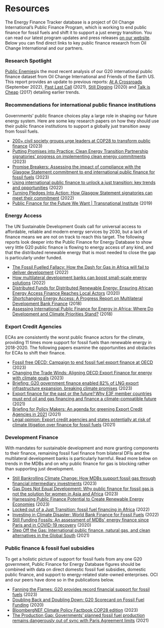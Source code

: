 # Resources

The Energy Finance Tracker database is a project of Oil Change International’s Public Finance Program, which is working to end public finance for fossil fuels and shift it to support a just energy transition. You can read our latest program updates and press releases [on our website](https://priceofoil.org/). Below you can find direct links to key public finance research from Oil Change International and our partners.

### Research Spotlight

 [Public Enemies](https://priceofoil.org/?p=43627)is the most recent analysis of our G20 international public finance dataset from Oil Change International and Friends of the Earth US. This report provides an update to previous reports: [At A Crossroads](http://priceofoil.org/g20-at-a-crossroads) (September 2022), [Past Last Call](https://priceofoil.org/2021/10/28/past-last-call-g20-public-finance-institutions-are-still-bankrolling-fossil-fuels/) (2021), [Still Digging](http://priceofoil.org/2020/05/27/g20-still-digging/) (2020) and [Talk is Cheap](http://priceofoil.org/2017/07/05/g20-financing-climate-disaster/) (2017) detailing earlier trends.

### Recommendations for international public finance institutions

Governments' public finance choices play a large role in shaping our future energy system. Here are some key research papers on how they should use their public finance institutions to support a globally just transition away from fossil fuels.

- [200+ civil society groups urge leaders at COP28 to transform public finance](https://priceofoil.org/content/uploads/2023/12/Letter-on-transformative-public-finance-at-COP28.pdf) (2023)
- [Putting Promises into Practice: Clean Energy Transition Partnership signatories’ progress on implementing clean energy commitments](https://www.iisd.org/publications/report/putting-promises-into-practice-cetp-commitments) (2023)
- [Promise Breakers: Assessing the impact of compliance with the Glasgow Statement commitment to end international public finance for fossil fuels](https://priceofoil.org/2023/03/15/promise-breakers-assessing-the-impact-of-compliance-with-the-glasgow-statement-commitment-to-end-international-public-finance-for-fossil-fuels/) (2023)
- [Using international public finance to unlock a just transition: key trends and opportunities](https://priceofoil.org/2022/04/20/finance-database-briefing/) (2022)
- [Turning Pledges Into Action: How Glasgow Statement signatories can meet their commitment](https://www.iisd.org/publications/report/turning-glasgow-statement-into-action) (2022)
- [Public Finance for the Future We Want | Transnational Institute](https://www.tni.org/en/publicfinance) (2019)

### Energy Access

The UN Sustainable Development Goals call for universal access to affordable, reliable and modern energy services by 2030, but a lack of finance means we are not on track to reach this target. The following reports look deeper into the Public Finance for Energy Database to show very little G20 public finance is flowing to energy access of any kind, and that the distributed renewable energy that is most needed to close the gap is particularly under funded. 

- [The Fossil Fuelled Fallacy: How the Dash for Gas in Africa will fail to deliver development](https://dont-gas-africa.org/cop27-report) (2022)
- [How multilateral development banks can boost small-scale energy solutions](https://www.e3g.org/publications/how-multilateral-development-banks-mdbs-can-boost-small-scale-energy-solutions/) (2022)
- [Distributed Funds for Distributed Renewable Energy: Ensuring African Energy Access Finance Reaches Local Actors](https://priceofoil.org/2020/07/21/distributed-renewable-2020/) (2020)
- [Shortchanging Energy Access: A Progress Report on Multilateral Development Bank Finance](http://priceofoil.org/2018/10/10/shortchanging-energy-access-report-mdb-finance/) (2018)
- [Assessing International Public Finance for Energy in Africa: Where Do Development and Climate Priorities Stand?](http://priceofoil.org/2018/07/23/assessing-international-public-finance-for-energy-in-africa/) (2018)

### Export Credit Agencies

ECAs are consistently the worst public finance actors for the climate, providing 11 times more support for fossil fuels than renewable energy in 2018-2020. The following papers examine the opportunities and obstacles for ECAs to shift their finance.   

- [Fossil free OECD: Campaign to end fossil fuel export finance at OECD](https://fossilfreeoecd.org/) (2023)
- [Changing the Trade Winds: Aligning OECD Export Finance for energy with climate goals](https://priceofoil.org/2023/05/23/changing-the-trade-winds-aligning-oecd-export-finance-for-energy-with-climate-goals/) (2023)
- [Briefing: G20 government finance enabled 82% of LNG export infrastructure expansion, breaking climate promises](https://priceofoil.org/2023/04/05/briefing-g20-government-finance-enabled-82-of-lng-export-infrastructure-expansion-breaking-climate-promises/) (2023)
- [Export finance for the past or the future? Why E3F member countries must end oil and gas financing and finance a climate-compatible future](http://priceofoil.org/2021/11/22/new-research-e3f-countries-need-to-shift-their-eur-19-billion-in-export-finance-for-fossil-fuels-to-renewables/) (2021)
- [Briefing for Policy Makers: An agenda for greening Export Credit Agencies in 2021](http://priceofoil.org/content/uploads/2021/04/Briefing-for-Policy-Makers_-Greening-Export-Credit-Agencies.pdf) (2021)
- [Legal opinion: Export credit agencies and states potentially at risk of climate litigation over finance for fossil fuels](http://priceofoil.org/2021/05/04/press-release-eca-legal-opinion/) (2021)

### Development Finance

With mandates for sustainable development and more granting components to their finance, remaining fossil fuel finance from bilateral DFIs and the multilateral development banks is particularly harmful. Read more below on trends in the MDBs and on why public finance for gas is blocking rather than supporting just development. 

- [Still Bankrolling Climate Change: How MDBs support fossil gas through financial intermediary investments](https://re-course.org/wp-content/uploads/2023/12/Still-Bankrolling-Climate-Change-1-1.pdf) (2023)
- [Gas Does Not Equal Development: Why public finance for fossil gas is not the solution for women in Asia and Africa](https://re-course.org/wp-content/uploads/2023/10/Gas-does-not-equal-development-FINAL.pdf) (2023)
- [Harnessing Public Finance Potential to Create Renewable Energy Economies](https://re-course.org/wp-content/uploads/2023/03/Harnessing-Public-Finance-Potential-to-Create-RE-Economies_FINAL.pdf) (2023)
- [Locked out of a Just Transition: fossil fuel financing in Africa](https://www.banktrack.org/news/at_least_132_billion_in_finance_for_fossil_fuels_is_locking_africa_out_of_a_just_transition_shows_new_report) (2022)
- [Investing in Climate Disaster: World Bank Finance for Fossil Fuels](https://bigshiftglobal.org/Investing_In_Climate_Disaster) (2022)
- [Still Funding Fossils: An assessment of MDBs' energy finance since Paris and in COVID-19 recovery](https://bigshiftglobal.org/MDB-finance-2020) (2020)
- [Step Off the Gas: International public finance, natural gas, and clean alternatives in the Global South](https://www.iisd.org/system/files/2021-06/natural-gas-finance-clean-alternatives-global-south.pdf) (2021)

### Public finance & fossil fuel subsidies

To get a holistic picture of support for fossil fuels from any one G20 government, Public Finance for Energy Database figures should be combined with data on direct domestic fossil fuel subsidies, domestic public finance, and support to energy-related state-owned enterprises. OCI and our peers have done so in the publications below.

- [Fanning the Flames: G20 provides record financial support for fossil fuels](https://www.energypolicytracker.org/g20-fossil-fuel-support/) (2023)
- [Doubling Back and Doubling Down: G20 Scorecard on Fossil Fuel Funding](http://priceofoil.org/2020/11/09/g20-scorecard-2020/) (2020)
- [BloombergNEF Climate Policy Factbook COP28 edition](https://assets.bbhub.io/professional/sites/24/MASTER-Factbook-COP28-Report.pdf) (2023)
- [The Production Gap: Governments’ planned fossil fuel production remains dangerously out of sync with Paris Agreement limits](https://productiongap.org/2021report/) (2021)